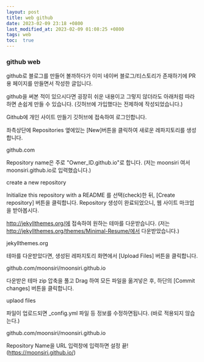 ```yaml
---
layout: post
title: web github
date: 2023-02-09 23:18 +0800
last_modified_at: 2023-02-09 01:08:25 +0800
tags: web
toc:  true
---
```


### github web

github로 블로그를 만들어 볼까하다가 이미 네이버 블로그/티스토리가 존재하기에 PR용 페이지를 만들면서 작성한 글입니다.

github을 써본 적이 있으시다면 굉장히 쉬운 내용이고 그렇지 않더라도 아래처럼 따라하면 손쉽게 만들 수 있습니다. (깃허브에 가입했다는 전제하에 작성되었습니다.)

Github에 개인 사이트 만들기
깃허브에 접속하여 로그인합니다.

좌측상단에 Repositories 옆에있는 [New]버튼을 클릭하여 새로운 레파지토리를 생성합니다.



github.com

Repository name은 주로 "Owner_ID.github.io"로 합니다.
(저는 moonsiri 여서 moonsiri.github.io로 입력했습니다.)



create a new repository

Initialize this repository with a README 를 선택(check)한 뒤, [Create repository] 버튼을 클릭합니다.
Repository 생성이 완료되었으니, 웹 사이트 마크업을 받아봅시다.

http://jekyllthemes.org/에 접속하여 원하는 테마를 다운받습니다.
(저는 http://jekyllthemes.org/themes/Minimal-Resume/에서 다운받았습니다.)



jekyllthemes.org

테마를 다운받았다면, 생성된 레파지토리 화면에서 [Upload Files] 버튼을 클릭합니다.


github.com/moonsiri/moonsiri.github.io

다운받은 테마 zip 압축을 풀고 Drag 하여 모든 파일을 옮겨넣은 후, 하단의 [Commit changes] 버튼을 클릭합니다.


uplaod files

파일이 업로드되면 _config.yml 파일 등 정보를 수정하면됩니다. (바로 적용되지 않습는다.)


github.com/moonsiri/moonsiri.github.io

Repository Name을 URL 입력창에 입력하면 설정 끝!
(https://moonsiri.github.io/)